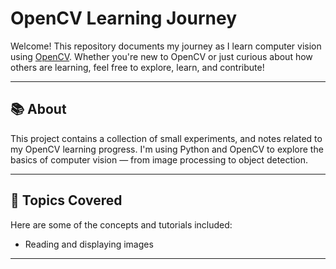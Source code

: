 # OpenCV Learning Journey

Welcome! This repository documents my journey as I learn computer vision using [OpenCV](https://opencv.org/). Whether you're new to OpenCV or just curious about how others are learning, feel free to explore, learn, and contribute!

---

## 📚 About

This project contains a collection of small experiments, and notes related to my OpenCV learning progress. I'm using Python and OpenCV to explore the basics of computer vision — from image processing to object detection.

---

## 🧠 Topics Covered

Here are some of the concepts and tutorials included:

- Reading and displaying images


---